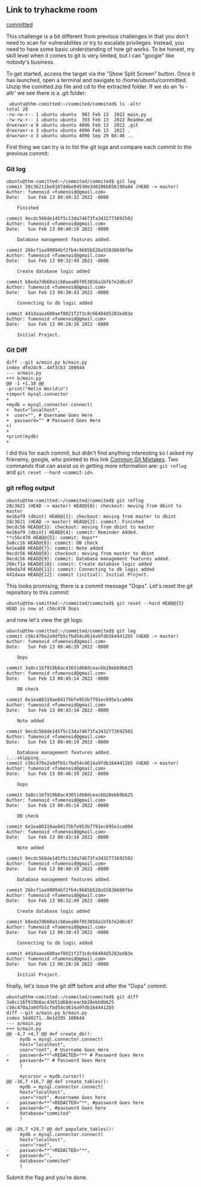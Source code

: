 ## Link to tryhackme room

[committed](https://tryhackme.com/room/committed)

This challenge is a bit different from previous challenges in that you don't need to scan for vulnerabilites or try to escalate privileges. Instead, you need to have some basic understanding of how git works.  To be honest, my skill level when it comes to git is very limited, but I can "google" like nobody's business.  

To get started, access the target via the "Show Split Screen" button.  Once it has launched, open a terminal and navigate to /home/ubuntu/committed.  Unzip the comitted.zip file and cd to the extracted folder. If we do an 'ls -altr' we see there is a .git folder:  
```
 ubuntu@thm-comitted:~/commited/commited$ ls -altr
total 20
-rw-rw-r-- 1 ubuntu ubuntu  982 Feb 13  2022 main.py
-rw-rw-r-- 1 ubuntu ubuntu  393 Feb 13  2022 Readme.md
drwxrwxr-x 8 ubuntu ubuntu 4096 Feb 13  2022 .git
drwxrwxr-x 3 ubuntu ubuntu 4096 Feb 13  2022 .
drwxrwxr-x 3 ubuntu ubuntu 4096 Sep 29 04:46 ..
```
First thing we can try is to list the git logs and compare each commit to the previous commit:  

### Git log

```
ubuntu@thm-comitted:~/commited/commited$ git log
commit 28c36211be8187d4be04530e340206b856198a84 (HEAD -> master)
Author: fumenoid <fumenoid@gmail.com>
Date:   Sun Feb 13 00:49:32 2022 -0800

    Finished

commit 9ecdc566de145f5c13da74673fa3432773692502
Author: fumenoid <fumenoid@gmail.com>
Date:   Sun Feb 13 00:40:19 2022 -0800

    Database management features added.

commit 26bcf1aa99094bf2fb4c9685b528a55838698fbe
Author: fumenoid <fumenoid@gmail.com>
Date:   Sun Feb 13 00:32:49 2022 -0800

    Create database logic added

commit b0eda7db60a1cb0aea86f053816a1bfb7e2d6c67
Author: fumenoid <fumenoid@gmail.com>
Date:   Sun Feb 13 00:30:43 2022 -0800

    Connecting to db logic added

commit 441daaaa600aef8021f273c8c66404d5283ed83e
Author: fumenoid <fumenoid@gmail.com>
Date:   Sun Feb 13 00:28:16 2022 -0800

    Initial Project.
```
### Git Diff

```ubuntu@thm-comitted:~/commited/commited$ git diff 441daaaa600aef8021f273c8c66404d5283ed83e b0eda7db60a1cb0aea86f053816a1bfb7e2d6c67
diff --git a/main.py b/main.py
index dfe24c9..44f3cb3 100644
--- a/main.py
+++ b/main.py
@@ -1 +1,10 @@
-print("Hello World\n")
+import mysql.connector
+
+mydb = mysql.connector.connect(
+  host="localhost",
+  user="", # Username Goes Here
+  password="" # Password Goes Here
+)
+
+print(mydb)
+
```

I did this for each commit, but didn't find anything interesting so I asked my frienemy, google, who pointed to this link [Common Git Mistakes](https://www.edureka.co/blog/common-git-mistakes/).  Two commands that can assist us in getting more information are: `git reflog` and `git reset --hard <commit-id>`.

### git reflog output

```
ubuntu@thm-comitted:~/commited/commited$ git reflog
28c3621 (HEAD -> master) HEAD@{0}: checkout: moving from dbint to master
4e16af9 (dbint) HEAD@{1}: checkout: moving from master to dbint
28c3621 (HEAD -> master) HEAD@{2}: commit: Finished
9ecdc56 HEAD@{3}: checkout: moving from dbint to master
4e16af9 (dbint) HEAD@{4}: commit: Reminder Added.
**c56c470 HEAD@{5}: commit: Oops**
3a8cc16 HEAD@{6}: commit: DB check
6e1ea88 HEAD@{7}: commit: Note added
9ecdc56 HEAD@{8}: checkout: moving from master to dbint
9ecdc56 HEAD@{9}: commit: Database management features added.
26bcf1a HEAD@{10}: commit: Create database logic added
b0eda7d HEAD@{11}: commit: Connecting to db logic added
441daaa HEAD@{12}: commit (initial): Initial Project.
```

This looks promising, there is a commit message "Oops".  Let's reset the git repository to this commit:  

```
ubuntu@thm-comitted:~/commited/commited$ git reset --hard HEAD@{5}
HEAD is now at c56c470 Oops
```

and now let's view the git logs:  
```
ubuntu@thm-comitted:~/commited/commited$ git log
commit c56c470a2a9dfb5cfbd54cd614a9fdb1644412b5 (HEAD -> master)
Author: fumenoid <fumenoid@gmail.com>
Date:   Sun Feb 13 00:46:39 2022 -0800

    Oops

commit 3a8cc16f919b8ac43651d68dceacbb28ebb9b625
Author: fumenoid <fumenoid@gmail.com>
Date:   Sun Feb 13 00:45:14 2022 -0800

    DB check

commit 6e1ea88319ae84175bfe953b7791ec695e1ca004
Author: fumenoid <fumenoid@gmail.com>
Date:   Sun Feb 13 00:43:34 2022 -0800

    Note added

commit 9ecdc566de145f5c13da74673fa3432773692502
Author: fumenoid <fumenoid@gmail.com>
Date:   Sun Feb 13 00:40:19 2022 -0800

    Database management features added.
:...skipping...
commit c56c470a2a9dfb5cfbd54cd614a9fdb1644412b5 (HEAD -> master)
Author: fumenoid <fumenoid@gmail.com>
Date:   Sun Feb 13 00:46:39 2022 -0800

    Oops

commit 3a8cc16f919b8ac43651d68dceacbb28ebb9b625
Author: fumenoid <fumenoid@gmail.com>
Date:   Sun Feb 13 00:45:14 2022 -0800

    DB check

commit 6e1ea88319ae84175bfe953b7791ec695e1ca004
Author: fumenoid <fumenoid@gmail.com>
Date:   Sun Feb 13 00:43:34 2022 -0800

    Note added

commit 9ecdc566de145f5c13da74673fa3432773692502
Author: fumenoid <fumenoid@gmail.com>
Date:   Sun Feb 13 00:40:19 2022 -0800

    Database management features added.

commit 26bcf1aa99094bf2fb4c9685b528a55838698fbe
Author: fumenoid <fumenoid@gmail.com>
Date:   Sun Feb 13 00:32:49 2022 -0800

    Create database logic added

commit b0eda7db60a1cb0aea86f053816a1bfb7e2d6c67
Author: fumenoid <fumenoid@gmail.com>
Date:   Sun Feb 13 00:30:43 2022 -0800

    Connecting to db logic added

commit 441daaaa600aef8021f273c8c66404d5283ed83e
Author: fumenoid <fumenoid@gmail.com>
Date:   Sun Feb 13 00:28:16 2022 -0800

    Initial Project.
```

finally, let's issue the git diff before and after the "Oops" commit:  

```
ubuntu@thm-comitted:~/commited/commited$ git diff 3a8cc16f919b8ac43651d68dceacbb28ebb9b625 c56c470a2a9dfb5cfbd54cd614a9fdb1644412b5
diff --git a/main.py b/main.py
index 54d0271..0e1d395 100644
--- a/main.py
+++ b/main.py
@@ -4,7 +4,7 @@ def create_db():
     mydb = mysql.connector.connect(
     host="localhost",
     user="root", # Username Goes Here
-    password=**"<REDACTED>"** # Password Goes Here
+    password="" # Password Goes Here
     )
 
     mycursor = mydb.cursor()
@@ -16,7 +16,7 @@ def create_tables():
     mydb = mysql.connector.connect(
     host="localhost",
     user="root", #username Goes here
-    password=**"<REDACTED>"**, #password Goes here
+    password="", #password Goes here
     database="commited"
     )
 
@@ -29,7 +29,7 @@ def populate_tables():
     mydb = mysql.connector.connect(
     host="localhost",
     user="root",
-    password=**"<REDACTED>"**,
+    password="",
     database="commited"
     )
```

Submit the flag and you're done.  


